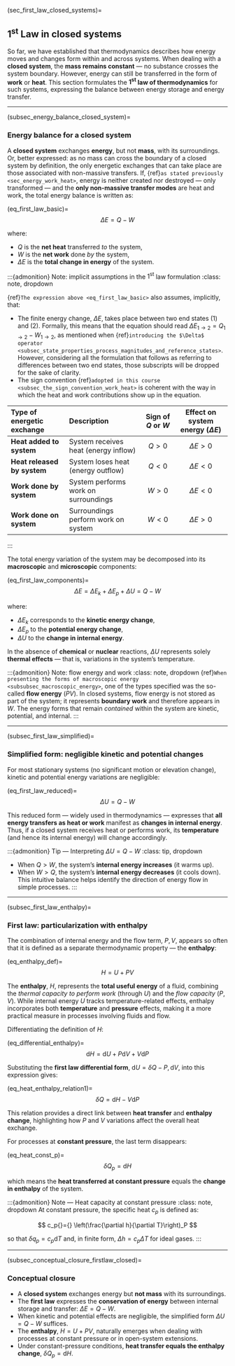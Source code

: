 (sec_first_law_closed_systems)=
## $1^{\text{st}}$ Law in closed systems

So far, we have established that thermodynamics describes how energy moves and changes form within and across systems. When dealing with a **closed system**, the **mass remains constant** — no substance crosses the system boundary. However, energy can still be transferred in the form of **work** or **heat**. This section formulates the **$1^{\text{st}}$ law of thermodynamics** for such systems, expressing the balance between energy storage and energy transfer.

---

(subsec_energy_balance_closed_system)=
### Energy balance for a closed system

A **closed system** exchanges **energy**, but not **mass**, with its surroundings. Or, better expressed: as no mass can cross the boundary of a closed system by definition, the only energetic exchanges that can take place are those associated with non-massive transfers. If, {ref}`as stated previously <sec_energy_work_heat>`, energy is neither created nor destroyed — only transformed — and the **only non-massive transfer modes** are heat and work, the total energy balance is written as:

(eq_first_law_basic)=
$$
\Delta{}E{}={}Q{}-{}W
$$

where:

* $Q$ is the **net heat** transferred *to* the system,
* $W$ is the **net work** done *by* the system,
* $\Delta{}E$ is the **total change in energy** of the system.

:::{admonition} Note: implicit assumptions in the $1^{\text{st}}$ law formulation
:class: note, dropdown

{ref}`The expression above <eq_first_law_basic>` also assumes, implicitly, that:
* The finite energy change, $\Delta{}E$, takes place between two end states $(1)$ and $(2)$. Formally, this means that the equation should read $\Delta{}E_{1\to2} = Q_{1\to2} - W_{1\to2}$, as mentioned when {ref}`introducing the $\Delta$ operator <subsec_state_properties_process_magnitudes_and_reference_states>`. However, considering all the formulation that follows as referring to differences between two end states, those subscripts will be dropped for the sake of clarity.
* The sign convention {ref}`adopted in this course <subsec_the_sign_convention_work_heat>` is coherent with the way in which the heat and work contributions show up in the equation.

| **Type of energetic exchange** | **Description** | **Sign of $Q$ or $W$** | **Effect on system energy ($\Delta E$)** |
| :-------------------------- | :----------------------------------- | :--------------------: | :--------------------------------------: |
| **Heat added to system**    | System receives heat (energy inflow) |         $Q > 0$        |              $\Delta E > 0$              |
| **Heat released by system** | System loses heat (energy outflow)   |         $Q < 0$        |              $\Delta E < 0$              |
| **Work done by system**     | System performs work on surroundings |         $W > 0$        |              $\Delta E < 0$              |
| **Work done on system**     | Surroundings perform work on system  |         $W < 0$        |              $\Delta E > 0$              |

:::

The total energy variation of the system may be decomposed into its **macroscopic** and **microscopic** components:

(eq_first_law_components)=
$$
\Delta{}E{}={} \Delta{}E_k{}+{}\Delta{}E_p{}+{}\Delta{}U{}={}Q{}-{}W
$$

where:

* $\Delta E_k$ corresponds to the **kinetic energy change**,
* $\Delta E_p$ to the **potential energy change**,
* $\Delta U$ to the **change in internal energy**.

In the absence of **chemical** or **nuclear** reactions, $\Delta U$ represents solely **thermal effects** — that is, variations in the system’s temperature.

:::{admonition} Note: flow energy and work
:class: note, dropdown
{ref}`When presenting the forms of macroscopic energy <subsubsec_macroscopic_energy>`, one of the types specified was the so-called **flow energy** $(PV)$. In closed systems, flow energy is not stored as part of the system; it represents **boundary work** and therefore appears in $W$. The energy forms that remain *contained* within the system are kinetic, potential, and internal.
:::

---

(subsec_first_law_simplified)=
### Simplified form: negligible kinetic and potential changes

For most stationary systems (no significant motion or elevation change), kinetic and potential energy variations are negligible:

(eq_first_law_reduced)=
$$
\Delta{}U{}={}Q{}-{}W
$$

This reduced form — widely used in thermodynamics — expresses that **all energy transfers as heat or work** manifest as **changes in internal energy**.
Thus, if a closed system receives heat or performs work, its **temperature** (and hence its internal energy) will change accordingly.

:::{admonition} Tip — Interpreting $\Delta U = Q - W$
:class: tip, dropdown

* When $Q>W$, the system’s **internal energy increases** (it warms up).
* When $W>Q$, the system’s **internal energy decreases** (it cools down).
  This intuitive balance helps identify the direction of energy flow in simple processes.
  :::

---

(subsec_first_law_enthalpy)=
### First law: particularization with enthalpy

The combination of internal energy and the flow term, $P,V$, appears so often that it is defined as a separate thermodynamic property — the **enthalpy**:

(eq_enthalpy_def)=
$$
H{}={}U{}+{}PV
$$

The **enthalpy**, $H$, represents the **total useful energy** of a fluid, combining the *thermal capacity to perform work* (through $U$) and the *flow capacity* ($P,V$).
While internal energy $U$ tracks temperature-related effects, enthalpy incorporates both **temperature** and **pressure** effects, making it a more practical measure in processes involving fluids and flow.

Differentiating the definition of $H$:

(eq_differential_enthalpy)=
$$
\mathrm{d}H{}={} \mathrm{d}U{}+{}P\mathrm{d}V{}+{}V\mathrm{d}P
$$

Substituting the **first law differential form**, $\mathrm{d}U{}={} \delta Q{}-{}P,\mathrm{d}V$, into this expression gives:

(eq_heat_enthalpy_relation1)=
$$
\delta Q{}={} \mathrm{d}H{}-{}V\mathrm{d}P
$$

This relation provides a direct link between **heat transfer** and **enthalpy change**, highlighting how $P$ and $V$ variations affect the overall heat exchange.

For processes at **constant pressure**, the last term disappears:

(eq_heat_const_p)=
$$
\delta Q_p{}={} \mathrm{d}H
$$

which means the **heat transferred at constant pressure** equals the **change in enthalpy** of the system.

:::{admonition} Note — Heat capacity at constant pressure
:class: note, dropdown
At constant pressure, the specific heat $c_p$ is defined as:

$$
c_p{}={} \left(\frac{\partial h}{\partial T}\right)_P
$$

so that $\delta q_p{}={}c_p\mathrm{d}T$ and, in finite form, $\Delta h{}={}c_p\Delta T$ for ideal gases.
:::

---

(subsec_conceptual_closure_firstlaw_closed)=
### Conceptual closure
* A **closed system** exchanges energy but **not mass** with its surroundings.
* The **first law** expresses the **conservation of energy** between internal storage and transfer:
  $\Delta E{}={}Q{}-{}W$.
* When kinetic and potential effects are negligible, the simplified form $\Delta U{}={}Q{}-{}W$ suffices.
* The **enthalpy**, $H{}={}U{}+{}PV$, naturally emerges when dealing with processes at constant pressure or in open-system extensions.
* Under constant-pressure conditions, **heat transfer equals the enthalpy change**, $\delta Q_p{}={} \mathrm{d}H$.
